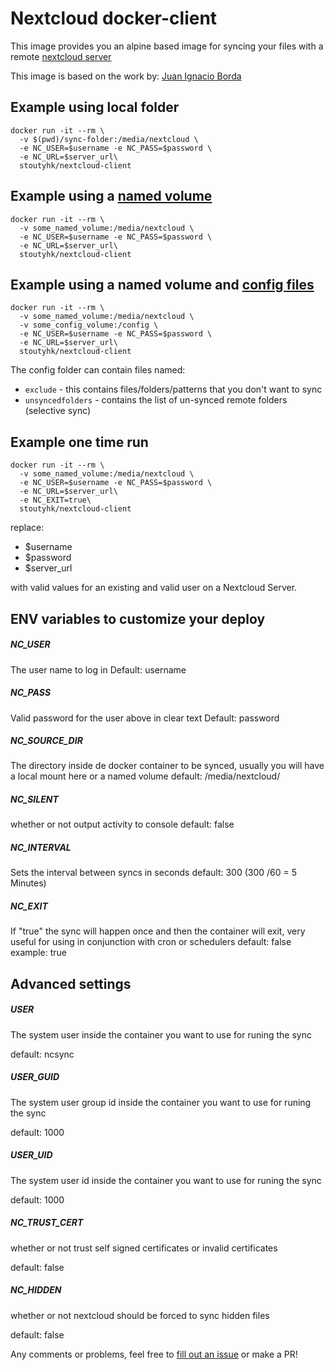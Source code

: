 # Nextcloud docker-client
This image provides you an alpine based image for syncing your files with a remote [nextcloud server](https://nextcloud.com/)

This image is based on the work by: [Juan Ignacio Borda](https://github.com/juanitomint)

## Example using local folder

    docker run -it --rm \
      -v $(pwd)/sync-folder:/media/nextcloud \
      -e NC_USER=$username -e NC_PASS=$password \
      -e NC_URL=$server_url\
      stoutyhk/nextcloud-client

## Example using a [named volume](https://docs.docker.com/storage/volumes/)

    docker run -it --rm \
      -v some_named_volume:/media/nextcloud \
      -e NC_USER=$username -e NC_PASS=$password \
      -e NC_URL=$server_url\
      stoutyhk/nextcloud-client

## Example using a named volume and [config files](https://docs.nextcloud.com/desktop/2.6/advancedusage.html#nextcloud-command-line-client)

    docker run -it --rm \
      -v some_named_volume:/media/nextcloud \
      -v some_config_volume:/config \
      -e NC_USER=$username -e NC_PASS=$password \
      -e NC_URL=$server_url\
      stoutyhk/nextcloud-client

The config folder can contain files named:

* `exclude` - this contains files/folders/patterns that you don't want to sync
* `unsyncedfolders` - contains the list of un-synced remote folders (selective sync)

## Example one time run

    docker run -it --rm \
      -v some_named_volume:/media/nextcloud \
      -e NC_USER=$username -e NC_PASS=$password \
      -e NC_URL=$server_url\
      -e NC_EXIT=true\
      stoutyhk/nextcloud-client

replace:

* $username
* $password
* $server_url

 with valid values for an existing and valid user on a Nextcloud Server.

## ENV variables to customize your deploy
##### NC_USER
The user name to log in
Default: username
##### NC_PASS
Valid password for the user above in clear text
Default: password

##### NC_SOURCE_DIR
The directory inside de docker container to be synced, usually you will have a local mount here or a named volume
default: /media/nextcloud/

##### NC_SILENT
whether or not output activity to console
default: false

##### NC_INTERVAL
Sets the interval between syncs in seconds
default: 300 (300 /60 = 5 Minutes)

##### NC_EXIT
If "true" the sync will happen once and then the container will exit, very useful for using in conjunction with cron or schedulers
default: false
example: true
## Advanced settings

##### USER
The system user inside the container you want to use for runing the sync

default: ncsync

##### USER_GUID
The system user group id inside the container you want to use for runing the sync

default: 1000

##### USER_UID
The system user id inside the container you want to use for runing the sync

default: 1000

##### NC_TRUST_CERT
whether or not trust self signed certificates or invalid certificates

default: false

##### NC_HIDDEN
whether or not nextcloud should be forced to sync hidden files

default: false

Any comments or problems, feel free to [fill out an issue](https://github.com/jamesstout/nextcloud-client-docker/issues/new) or make a PR!
